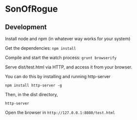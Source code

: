 # SonOfRogue

## Development

Install node and npm (in whatever way works for your system)

Get the dependencies: `npm install`

Compile and start the watch process: `grunt browserify`

Serve dist/test.html via HTTP, and access it from your browser. 

You can do this by installing and running http-server

`npm install http-server -g`

Then, in the dist directory, 

`http-server`

Open the browser in `http://127.0.0.1:8080/test.html`